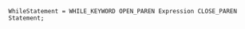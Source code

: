 <!-- This file is generated automatically by infrastructure scripts. Please don't edit by hand. -->

```{ .ebnf .slang-ebnf #WhileStatement }
WhileStatement = WHILE_KEYWORD OPEN_PAREN Expression CLOSE_PAREN Statement;
```
